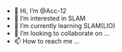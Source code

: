 - 👋 Hi, I’m @Acc-12
- 👀 I’m interested in SLAM
- 🌱 I’m currently learning SLAM(LIO)
- 💞️ I’m looking to collaborate on ...
- 📫 How to reach me ...

<!---
Acc-12/Acc-12 is a ✨ special ✨ repository because its `README.md` (this file) appears on your GitHub profile.
You can click the Preview link to take a look at your changes.
--->
